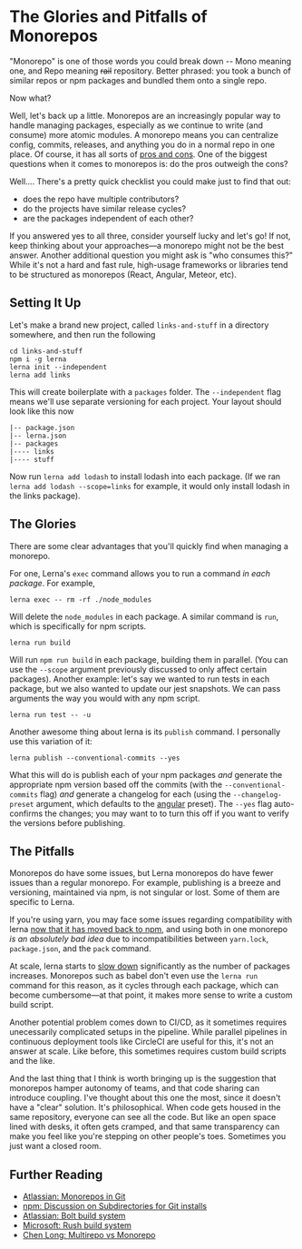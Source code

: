 # The Glories and Pitfalls of Monorepos

"Monorepo" is one of those words you could break down -- Mono meaning one, and Repo meaning ~~rail~~ repository. Better phrased: you took a bunch of similar repos or npm packages and bundled them onto a single repo.

Now what?

Well, let's back up a little. Monorepos are an increasingly popular way to handle managing packages, especially as we continue to write (and consume) more atomic modules. A monorepo means you can centralize config, commits, releases, and anything you do in a normal repo in one place. Of course, it has all sorts of [pros and cons](https://github.com/babel/babel/blob/master/doc/design/monorepo.md). One of the biggest questions when it comes to monorepos is: do the pros outweigh the cons?

Well.... There's a pretty quick checklist you could make just to find that out:

- does the repo have multiple contributors?
- do the projects have similar release cycles?
- are the packages independent of each other?

If you answered yes to all three, consider yourself lucky and let's go! If not, keep thinking about your approaches&mdash;a monorepo might not be the best answer. Another additional question you might ask is "who consumes this?" While it's not a hard and fast rule, high-usage frameworks or libraries tend to be structured as monorepos (React, Angular, Meteor, etc).

## Setting It Up

Let's make a brand new project, called `links-and-stuff` in a directory somewhere, and then run the following

```shell
cd links-and-stuff
npm i -g lerna
lerna init --independent
lerna add links
```

This will create boilerplate with a `packages` folder. The `--independent` flag means we'll use separate versioning for each project. Your layout should look like this now

```shell
|-- package.json
|-- lerna.json
|-- packages
|---- links
|---- stuff
```

Now run `lerna add lodash` to install lodash into each package. (If we ran `lerna add lodash --scope=links` for example, it would only install lodash in the links package).

## The Glories

There are some clear advantages that you'll quickly find when managing a monorepo.

For one, Lerna's `exec` command allows you to run a command _in each package_. For example,

```shell
lerna exec -- rm -rf ./node_modules
```

Will delete the `node_modules` in each package. A similar command is `run`, which is specifically for npm scripts.

```shell
lerna run build
```

Will run `npm run build` in each package, building them in parallel. (You can use the `--scope` argument previously discussed to only affect certain packages). Another example: let's say we wanted to run tests in each package, but we also wanted to update our jest snapshots. We can pass arguments the way you would with any npm script.

```shell
lerna run test -- -u
```

Another awesome thing about lerna is its `publish` command. I personally use this variation of it:

```shell
lerna publish --conventional-commits --yes
```

What this will do is publish each of your npm packages _and_ generate the appropriate npm version based off the commits (with the `--conventional-commits` flag) _and_ generate a changelog for each (using the `--changelog-preset` argument, which defaults to the [angular](https://github.com/conventional-changelog/conventional-changelog/tree/master/packages/conventional-changelog-angular#angular-convention) preset). The `--yes` flag auto-confirms the changes; you may want to to turn this off if you want to verify the versions before publishing.

## The Pitfalls

Monorepos do have some issues, but Lerna monorepos do have fewer issues than a regular monorepo. For example, publishing is a breeze and versioning, maintained via npm, is not singular or lost. Some of them are specific to Lerna.

If you're using yarn, you may face some issues regarding compatibility with lerna [now that it has moved back to npm](https://github.com/lerna/lerna/issues/1349), and using both in one monorepo _is an absolutely bad idea_ due to incompatibilities between `yarn.lock`, `package.json`, and the `pack` command.

At scale, lerna starts to [slow down](https://gist.github.com/nolanlawson/457cdb309c9ec5b39f0d420266a9faa4) significantly as the number of packages increases. Monorepos such as babel don't even use the `lerna run` command for this reason, as it cycles through each package, which can become cumbersome&mdash;at that point, it makes more sense to write a custom build script.

Another potential problem comes down to CI/CD, as it sometimes requires unecessarily complicated setups in the pipeline. While parallel pipelines in continuous deployment tools like CircleCI are useful for this, it's not an answer at scale. Like before, this sometimes requires custom build scripts and the like. 

And the last thing that I think is worth bringing up is the suggestion that monorepos hamper autonomy of teams, and that code sharing can introduce coupling. I've thought about this one the most, since it doesn't have a "clear" solution. It's philosophical. When code gets housed in the same repository, everyone can see all the code. But like an open space lined with desks, it often gets cramped, and that same transparency can make you feel like you're stepping on other people's toes. Sometimes you just want a closed room. 


## Further Reading
- [Atlassian: Monorepos in Git](https://developer.atlassian.com/blog/2015/10/monorepos-in-git/)
- [npm: Discussion on Subdirectories for Git installs](https://github.com/npm/npm/issues/2974)
- [Atlassian: Bolt build system](https://bitbucket.org/atlassian/atlaskit-mk-2/src)
- [Microsoft: Rush build system](https://github.com/Microsoft/web-build-tools/wiki/Rush)
- [Chen Long: Multirepo vs Monorepo](https://chengl.com/multirepo-vs-monorepo/)
